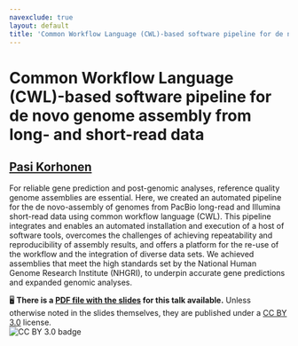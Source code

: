 ```yaml
---
navexclude: true
layout: default
title: 'Common Workflow Language (CWL)-based software pipeline for de novo genome assembly from long- and short-read data'
---
```


# Common Workflow Language (CWL)-based software pipeline for de novo genome assembly from long- and short-read data

## [Pasi Korhonen](../../speaker/8FU7AH/)

For reliable gene prediction and post-genomic analyses, reference quality genome assemblies are essential. Here, we created an automated pipeline for the de novo-assembly of genomes from PacBio long-read and Illumina short-read data using common workflow language (CWL). This pipeline integrates and enables an automated installation and execution of a host of software tools, overcomes the challenges of achieving repeatability and reproducibility of assembly results, and offers a platform for the re-use of the workflow and the integration of diverse data sets. We achieved assemblies that meet the high standards set by the National Human Genome Research Institute (NHGRI), to underpin accurate gene predictions and expanded genomic analyses.

🖥 **There is a [PDF file with the slides](slides.pdf) for this talk available.** Unless otherwise noted in the slides themselves, they are published under a [CC BY 3.0](https://creativecommons.org/licenses/by/3.0/legalcode) license.  
![CC BY 3.0 badge](https://licensebuttons.net/l/by/3.0/80x15.png)